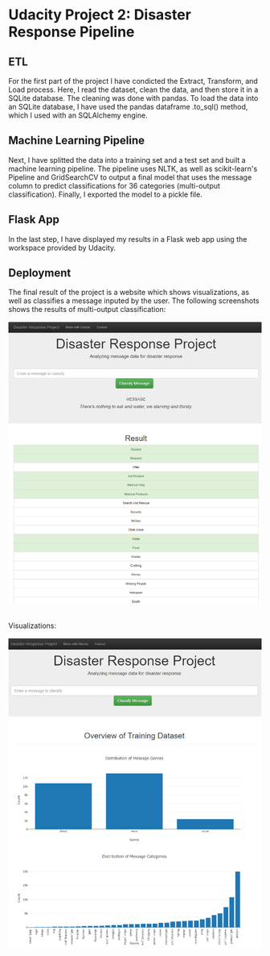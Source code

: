 # Udacity Project 2: Disaster Response Pipeline

## ETL
For the first part of the project I have condicted the Extract, Transform, and Load process. Here, I read the dataset, clean the data, and then store it in a SQLite database. The cleaning was done with pandas.
To load the data into an SQLite database, I have used the pandas dataframe .to_sql() method, which I used with an SQLAlchemy engine.

## Machine Learning Pipeline
Next, I have splitted the data into a training set and a test set and built a machine learning pipeline.
The pipeline uses NLTK, as well as scikit-learn's Pipeline and GridSearchCV to output a final model that uses the message column to predict classifications for 36 categories (multi-output classification).
Finally, I exported the model to a pickle file.

## Flask App
In the last step, I have displayed my results in a Flask web app using the workspace provided by Udacity.

## Deployment
The final result of the project is a website which shows visualizations, as well as classifies a message inputed by the user. The following screenshots shows the results of multi-output classification:</br></br>
![](https://github.com/tmargary/disaster_response_pipelines/blob/master/deployment_screenshots/2.png)</br></br>

Visualizations:</br></br>
![](https://github.com/tmargary/disaster_response_pipelines/blob/master/deployment_screenshots/1.png)
